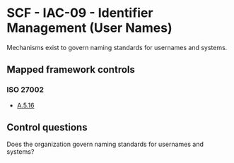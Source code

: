 # SCF - IAC-09 - Identifier Management (User Names)
Mechanisms exist to govern naming standards for usernames and systems.
## Mapped framework controls
### ISO 27002
- [A.5.16](../iso27002/a-5.md#a516)
  
## Control questions
Does the organization govern naming standards for usernames and systems?
  